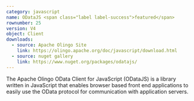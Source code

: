 ```yaml
---
category: javascript
name: ODataJS <span class="label label-success">featured</span> 
rownumber: 25
version: V4
object: Client
downloads:
  - source: Apache Olingo Site
    link: https://olingo.apache.org/doc/javascript/download.html
  - source: nuget gallery
    link: https://www.nuget.org/packages/odatajs/
---
```

The Apache Olingo OData Client for JavaScript (ODataJS) is a library written in JavaScript that enables browser based front end applications to easily use the OData protocol for communication with application servers.
